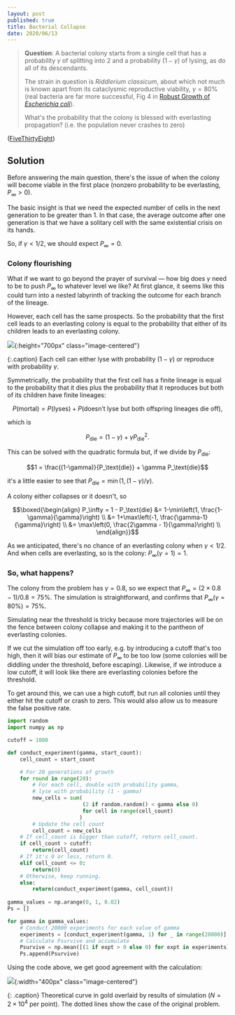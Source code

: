 ```yaml
---
layout: post
published: true
title: Bacterial Collapse
date: 2020/06/13
---
```


>**Question**: A bacterial colony starts from a single cell that has a probability $\gamma$ of splitting into $2$ and a probability $\left(1-\gamma\right)$ of lysing, as do all of its descendants. 
>
>The strain in question is _Riddlerium classicum_, about which not much is known apart from its cataclysmic reproductive viability, $\gamma = 80\%$ (real bacteria are far more successful, Fig 4 in [Robust Growth of _Escherichia coli_](https://jun.ucsd.edu/files/publications/RobustGrowth_complete_CurrBiol2010.pdf)). 
>
>What's the probability that the colony is blessed with everlasting propagation? (i.e. the population never crashes to zero)

<!--more-->

([FiveThirtyEight](https://fivethirtyeight.com/features/how-long-will-the-bacterial-colony-last/))

## Solution

Before answering the main question, there's the issue of when the colony will become viable in the first place (nonzero probability to be everlasting, $P_\infty > 0$). 

The basic insight is that we need the expected number of cells in the next generation to be greater than $1$. In that case, the average outcome after one generation is that we have a solitary cell with the same existential crisis on its hands. 

So, if $\gamma < 1/2,$ we should expect $P_\infty = 0.$

### Colony flourishing

What if we want to go beyond the prayer of survival — how big does $\gamma$ need to be to push $P_\infty$ to whatever level we like? At first glance, it seems like this could turn into a nested labyrinth of tracking the outcome for each branch of the lineage. 

However, each cell has the same prospects. So the probability that the first cell leads to an everlasting colony is equal to the probability that either of its children leads to an everlasting colony. 

![](/img/2020-06-14-bacteria-collapse-diagram.jpg){:height="700px" class="image-centered"}

{:.caption}
Each cell can either lyse with probability $\left(1-\gamma\right)$ or reproduce with probability $\gamma$.

Symmetrically, the probability that the first cell has a finite lineage is equal to the probability that it dies plus the probability that it reproduces but both of its children have finite lineages:

$$
P(\text{mortal}) = P(\text{lyses}) + P(\text{doesn't lyse but both offspring lineages die off}),
$$

which is

$$P_\text{die} = (1-\gamma) + \gamma P_\text{die}^2.$$

This can be solved with the quadratic formula but, if we divide by $P_\text{die}$: 

$$1 = \frac{(1-\gamma)}{P_\text{die}} + \gamma P_\text{die}$$

it's a little easier to see that $P_\text{die} = \min\left(1, \left(1-\gamma\right)/\gamma\right).$

A colony either collapses or it doesn't, so 

$$\boxed{\begin{align}
P_\infty = 1 - P_\text{die} &= 1-\min\left(1, \frac{1-\gamma}{\gamma}\right) \\
                            &= 1+\max\left(-1, \frac{\gamma-1}{\gamma}\right) \\
                            &= \max\left(0, \frac{2\gamma - 1}{\gamma}\right) \\
\end{align}}$$

As we anticipated, there's no chance of an everlasting colony when $\gamma < 1/2.$ And when cells are everlasting, so is the colony: $P_\infty(\gamma = 1) = 1.$

### So, what happens?

The colony from the problem has $\gamma = 0.8,$ so we expect that $P_\infty = \left(2\times0.8 - 1\right)/0.8 = 75\%.$ The simulation is straightforward, and confirms that $P_\infty(\gamma = 80\%) = 75\%$. 

Simulating near the threshold is tricky because more trajectories will be on the fence between colony collapse and making it to the pantheon of everlasting colonies. 

If we cut the simulation off too early, e.g. by introducing a cutoff that's too high, then it will bias our estimate of $P_\infty$ to be too low (some colonies will be diddling under the threshold, before escaping). Likewise, if we introduce a low cutoff, it will look like there are everlasting colonies before the threshold. 

To get around this, we can use a high cutoff, but run all colonies until they either hit the cutoff or crash to zero. This would also allow us to measure the false positive rate. 

```python
import random
import numpy as np

cutoff = 1000

def conduct_experiment(gamma, start_count):
    cell_count = start_count

    # For 20 generations of growth
    for round in range(20):
        # For each cell, double with probability gamma, 
        # lyse with probability (1 - gamma)
        new_cells = sum(
                        (2 if random.random() < gamma else 0) 
                        for cell in range(cell_count)
                       )
        # Update the cell count
        cell_count = new_cells
    # If cell_count is bigger than cutoff, return cell_count.
    if cell_count > cutoff:
        return(cell_count)
    # If it's 0 or less, return 0.
    elif cell_count <= 0:
        return(0)
    # Otherwise, keep running.
    else:
        return(conduct_experiment(gamma, cell_count))
        
gamma_values = np.arange(0, 1, 0.02)
Ps = []

for gamma in gamma_values:
    # Conduct 20000 experiments for each value of gamma
    experiments = [conduct_experiment(gamma, 1) for _ in range(20000)]
    # Calculate Psurvive and accumulate
    Psurvive = np.mean([(1 if expt > 0 else 0) for expt in experiments])
    Ps.append(Psurvive)
```

Using the code above, we get good agreement with the calculation:

![](/img/2020-06-14-bacteria-collapse.png){:width="400px" class="image-centered"}

{: .caption}
Theoretical curve in gold overlaid by results of simulation ($N=2\times 10^4$ per point). The dotted lines show the case of the original problem.


<br>
